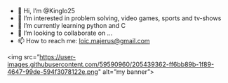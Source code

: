 - 👋 Hi, I’m @Kinglo25
- 👀 I’m interested in problem solving, video games, sports and tv-shows
- 🌱 I’m currently learning python and C
- 💞️ I’m looking to collaborate on ...
- 📫 How to reach me: loic.majerus@gmail.com

<!---
Kinglo25/Kinglo25 is a ✨ special ✨ repository because its `README.md` (this file) appears on your GitHub profile.
You can click the Preview link to take a look at your changes.
--->
<img src=”https://user-images.githubusercontent.com/59590960/205439362-ff6bb89b-1f89-4647-99de-594f3078122e.png" alt=”my banner”>
